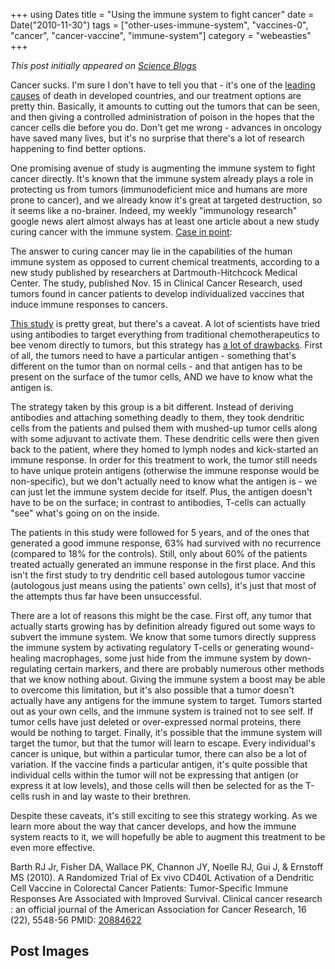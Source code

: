 +++
using Dates
title = "Using the immune system to fight cancer"
date = Date("2010-11-30")
tags = ["other-uses-immune-system", "vaccines-0", "cancer", "cancer-vaccine", "immune-system"]
category = "webeasties"
+++

_This post initially appeared on [Science Blogs](http://scienceblogs.com/webeasties)_

Cancer sucks. I'm sure I don't have to tell you that - it's one of the [leading causes](http://www.cdc.gov/nchs/fastats/lcod.htm) of death in developed countries, and our treatment options are pretty thin. Basically, it amounts to cutting out the tumors that can be seen, and then giving a controlled administration of poison in the hopes that the cancer cells die before you do. Don't get me wrong - advances in oncology have saved many lives, but it's no surprise that there's a lot of research happening to find better options.

One promising avenue of study is augmenting the immune system to fight cancer directly. It's known that the immune system already plays a role in protecting us from tumors (immunodeficient mice and humans are more prone to cancer), and we already know it's great at targeted destruction, so it seems like a no-brainer. Indeed, my weekly "immunology research" google news alert almost always has at least one article about a new study curing cancer with the immune system. [Case in point](http://goo.gl/32rF3):

The answer to curing cancer may lie in the capabilities of the human immune system as opposed to current chemical treatments, according to a new study published by researchers at Dartmouth-Hitchcock Medical Center. The study, published Nov. 15 in Clinical Cancer Research, used tumors found in cancer patients to develop individualized vaccines that induce immune responses to cancers.

[This study](http://clincancerres.aacrjournals.org/content/16/22/5548.abstract) is pretty great, but there's a caveat. 
A lot of scientists have tried using antibodies to target everything from traditional chemotherapeutics to bee venom directly to tumors, but this strategy has [a lot of drawbacks](http://scienceblogs.com/webeasties/2010/03/why_every_omg_weve_cured_cance.php). First of all, the tumors need to have a particular antigen - something that's different on the tumor than on normal cells - and that antigen has to be present on the surface of the tumor cells, AND we have to know what the antigen is.

The strategy taken by this group is a bit different. Instead of deriving antibodies and attaching something deadly to them, they took dendritic cells from the patients and pulsed them with mushed-up tumor cells along with some adjuvant to activate them. These dendritic cells were then given back to the patient, where they homed to lymph nodes and kick-started an immune response. In order for this treatment to work, the tumor still needs to have unique protein antigens (otherwise the immune response would be non-specific), but we don't actually need to know what the antigen is - we can just let the immune system decide for itself. Plus, the antigen doesn't have to be on the surface; in contrast to antibodies, T-cells can actually "see" what's going on on the inside.

The patients in this study were followed for 5 years, and of the ones that generated a good immune response, 63% had survived with no recurrence (compared to 18% for the controls). Still, only about 60% of the patients treated actually generated an immune response in the first place. And this isn't the first study to try dendritic cell based autologous tumor vaccine (autologous just means using the patients' own cells), it's just that most of the attempts thus far have been unsuccessful.

There are a lot of reasons this might be the case. First off, any tumor that actually starts growing has by definition already figured out some ways to subvert the immune system. We know that some tumors directly suppress the immune system by activating regulatory T-cells or generating wound-healing macrophages, some just hide from the immune system by down-regulating certain markers, and there are probably numerous other methods that we know nothing about. Giving the immune system a boost may be able to overcome this limitation, but it's also possible that a tumor doesn't actually have any antigens for the immune system to target. Tumors started out as your own cells, and the immune system is trained not to see self. If tumor cells have just deleted or over-expressed normal proteins, there would be nothing to target. 
Finally, it's possible that the immune system will target the tumor, but that the tumor will learn to escape. Every individual's cancer is unique, but within a particular tumor, there can also be a lot of variation. If the vaccine finds a particular antigen, it's quite possible that individual cells within the tumor will not be expressing that antigen (or express it at low levels), and those cells will then be selected for as the T-cells rush in and lay waste to their brethren.

Despite these caveats, it's still exciting to see this strategy working. As we learn more about the way that cancer develops, and how the immune system reacts to it, we will hopefully be able to augment this treatment to be even more effective.

Barth RJ Jr, Fisher DA, Wallace PK, Channon JY, Noelle RJ, Gui J, & Ernstoff MS (2010). A Randomized Trial of Ex vivo CD40L Activation of a Dendritic Cell Vaccine in Colorectal Cancer Patients: Tumor-Specific Immune Responses Are Associated with Improved Survival. Clinical cancer research : an official journal of the American Association for Cancer Research, 16 (22), 5548-56 PMID: [20884622](review)

      
  

 ## Post Images


